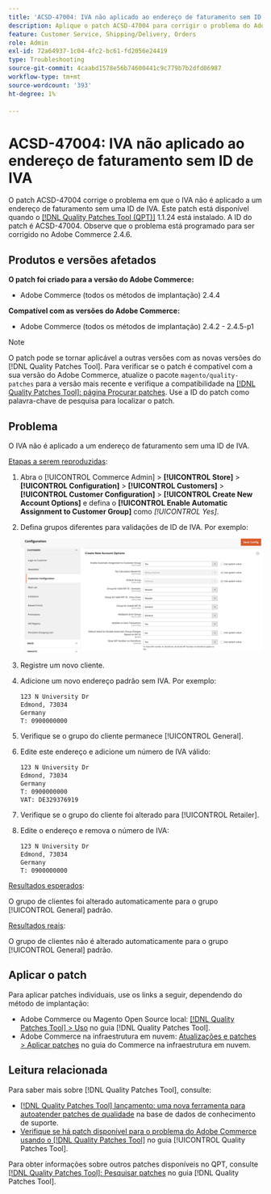 ```yaml
---
title: 'ACSD-47004: IVA não aplicado ao endereço de faturamento sem ID de IVA'
description: Aplique o patch ACSD-47004 para corrigir o problema do Adobe Commerce em que o IVA não é aplicado a um endereço de faturamento sem uma ID de IVA.
feature: Customer Service, Shipping/Delivery, Orders
role: Admin
exl-id: 72a64937-1c04-4fc2-bc61-fd2056e24419
type: Troubleshooting
source-git-commit: 4caabd1578e56b74600441c9c779b7b2dfd06987
workflow-type: tm+mt
source-wordcount: '393'
ht-degree: 1%

---
```


# ACSD-47004: IVA não aplicado ao endereço de faturamento sem ID de IVA

O patch ACSD-47004 corrige o problema em que o IVA não é aplicado a um endereço de faturamento sem uma ID de IVA. Este patch está disponível quando o [[!DNL Quality Patches Tool (QPT)]](https://experienceleague.adobe.com/en/docs/commerce-operations/tools/quality-patches-tool/quality-patches-tool-to-self-serve-quality-patches) 1.1.24 está instalado. A ID do patch é ACSD-47004. Observe que o problema está programado para ser corrigido no Adobe Commerce 2.4.6.

## Produtos e versões afetados

**O patch foi criado para a versão do Adobe Commerce:**

* Adobe Commerce (todos os métodos de implantação) 2.4.4

**Compatível com as versões do Adobe Commerce:**

* Adobe Commerce (todos os métodos de implantação) 2.4.2 - 2.4.5-p1

>[!NOTE]
>
>O patch pode se tornar aplicável a outras versões com as novas versões do [!DNL Quality Patches Tool]. Para verificar se o patch é compatível com a sua versão do Adobe Commerce, atualize o pacote `magento/quality-patches` para a versão mais recente e verifique a compatibilidade na [[!DNL Quality Patches Tool]: página Procurar patches](https://experienceleague.adobe.com/tools/commerce-quality-patches/index.html). Use a ID do patch como palavra-chave de pesquisa para localizar o patch.

## Problema

O IVA não é aplicado a um endereço de faturamento sem uma ID de IVA.

<u>Etapas a serem reproduzidas</u>:

1. Abra o [!UICONTROL Commerce Admin] > **[!UICONTROL Store]** > **[!UICONTROL Configuration]** > **[!UICONTROL Customers]** > **[!UICONTROL Customer Configuration]** > **[!UICONTROL Create New Account Options]** e defina o **[!UICONTROL Enable Automatic Assignment to Customer Group]** como *[!UICONTROL Yes]*.
1. Defina grupos diferentes para validações de ID de IVA. Por exemplo:

   ![Interface de configurações de validação de ID de IVA mostrando opções de configuração para validação de imposto](/help/assets/tools/vat-id-validations.png)

1. Registre um novo cliente.
1. Adicione um novo endereço padrão sem IVA. Por exemplo:

   ```
   123 N University Dr
   Edmond, 73034
   Germany
   T: 0900000000
   ```

1. Verifique se o grupo do cliente permanece [!UICONTROL General].
1. Edite este endereço e adicione um número de IVA válido:

   ```
   123 N University Dr
   Edmond, 73034
   Germany
   T: 0900000000
   VAT: DE329376919
   ```

1. Verifique se o grupo do cliente foi alterado para [!UICONTROL Retailer].
1. Edite o endereço e remova o número de IVA:

   ```
   123 N University Dr
   Edmond, 73034
   Germany
   T: 0900000000
   ```

<u>Resultados esperados</u>:

O grupo de clientes foi alterado automaticamente para o grupo [!UICONTROL General] padrão.

<u>Resultados reais</u>:

O grupo de clientes não é alterado automaticamente para o grupo [!UICONTROL General] padrão.

## Aplicar o patch

Para aplicar patches individuais, use os links a seguir, dependendo do método de implantação:

* Adobe Commerce ou Magento Open Source local: [[!DNL Quality Patches Tool] > Uso](/help/tools/quality-patches-tool/usage.md) no guia [!DNL Quality Patches Tool].
* Adobe Commerce na infraestrutura em nuvem: [Atualizações e patches > Aplicar patches](https://experienceleague.adobe.com/docs/commerce-cloud-service/user-guide/develop/upgrade/apply-patches.html) no guia do Commerce na infraestrutura em nuvem.

## Leitura relacionada

Para saber mais sobre [!DNL Quality Patches Tool], consulte:

* [[!DNL Quality Patches Tool] lançamento: uma nova ferramenta para autoatender patches de qualidade](https://experienceleague.adobe.com/en/docs/commerce-operations/tools/quality-patches-tool/quality-patches-tool-to-self-serve-quality-patches) na base de dados de conhecimento de suporte.
* [Verifique se há patch disponível para o problema do Adobe Commerce usando o  [!DNL Quality Patches Tool]](/help/tools/quality-patches-tool/patches-available-in-qpt/check-patch-for-magento-issue-with-magento-quality-patches.md) no guia [!UICONTROL Quality Patches Tool].


Para obter informações sobre outros patches disponíveis no QPT, consulte [[!DNL Quality Patches Tool]: Pesquisar patches](https://experienceleague.adobe.com/tools/commerce-quality-patches/index.html) no guia [!DNL Quality Patches Tool].
